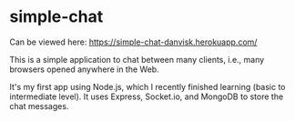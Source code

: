 # simple-chat

Can be viewed here: https://simple-chat-danvisk.herokuapp.com/

This is a simple application to chat between many clients,
i.e., many browsers opened anywhere in the Web. 

It's my first app using Node.js, which I recently finished learning (basic to intermediate level).
It uses Express, Socket.io, and MongoDB to store the chat messages.
